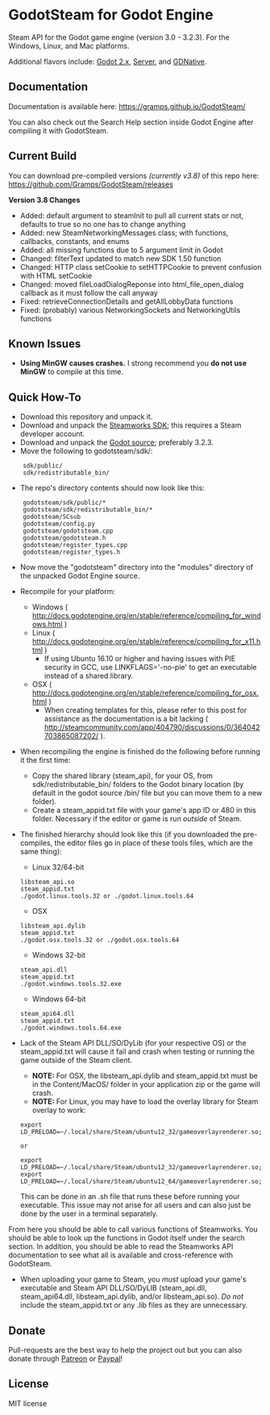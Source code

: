 # GodotSteam for Godot Engine
Steam API for the Godot game engine (version 3.0 - 3.2.3). For the Windows, Linux, and Mac platforms. 

Additional flavors include: [Godot 2.x](https://github.com/Gramps/GodotSteam/tree/godot2), [Server](https://github.com/Gramps/GodotSteam/tree/server), and [GDNative](https://github.com/Gramps/GodotSteam/tree/gdnative).

Documentation
----------
Documentation is available here: https://gramps.github.io/GodotSteam/

You can also check out the Search Help section inside Godot Engine after compiling it with GodotSteam.

Current Build
----------
You can download pre-compiled versions _(currently v3.8)_ of this repo here: https://github.com/Gramps/GodotSteam/releases

**Version 3.8 Changes**
- Added: default argument to steamInit to pull all current stats or not, defaults to true so no one has to change anything
- Added: new SteamNetworkingMessages class; with functions, callbacks, constants, and enums
- Added: all missing functions due to 5 argument limit in Godot
- Changed: filterText updated to match new SDK 1.50 function
- Changed: HTTP class setCookie to setHTTPCookie to prevent confusion with HTML setCookie
- Changed: moved fileLoadDialogReponse into html_file_open_dialog callback as it must follow the call anyway
- Fixed: retrieveConnectionDetails and getAllLobbyData functions
- Fixed: (probably) various NetworkingSockets and NetworkingUtils functions

Known Issues
----------
- **Using MinGW causes crashes.** I strong recommend you **do not use MinGW** to compile at this time.

Quick How-To
----------
- Download this repository and unpack it.
- Download and unpack the [Steamworks SDK](https://partner.steamgames.com); this requires a Steam developer account.
- Download and unpack the [Godot source](https://github.com/godotengine/godot); preferably 3.2.3.
- Move the following to godotsteam/sdk/:
````
    sdk/public/
    sdk/redistributable_bin/
````
- The repo's directory contents should now look like this:
````
    godotsteam/sdk/public/*
    godotsteam/sdk/redistributable_bin/*
    godotsteam/SCsub
    godotsteam/config.py
    godotsteam/godotsteam.cpp
    godotsteam/godotsteam.h
    godotsteam/register_types.cpp
    godotsteam/register_types.h
````
- Now move the "godotsteam" directory into the "modules" directory of the unpacked Godot Engine source.
- Recompile for your platform:
  - Windows ( http://docs.godotengine.org/en/stable/reference/compiling_for_windows.html )
  - Linux ( http://docs.godotengine.org/en/stable/reference/compiling_for_x11.html )
    - If using Ubuntu 16.10 or higher and having issues with PIE security in GCC, use LINKFLAGS='-no-pie' to get an executable instead of a shared library.
  - OSX ( http://docs.godotengine.org/en/stable/reference/compiling_for_osx.html )
    - When creating templates for this, please refer to this post for assistance as the documentation is a bit lacking ( http://steamcommunity.com/app/404790/discussions/0/364042703865087202/ ).
- When recompiling the engine is finished do the following before running it the first time:
  - Copy the shared library (steam_api), for your OS, from sdk/redistributable_bin/ folders to the Godot binary location (by default in the godot source /bin/ file but you can move them to a new folder).
  - Create a steam_appid.txt file with your game's app ID or 480 in this folder.  Necessary if the editor or game is run _outside_ of Steam.

- The finished hierarchy should look like this (if you downloaded the pre-compiles, the editor files go in place of these tools files, which are the same thing):
  - Linux 32/64-bit
  ```
  libsteam_api.so
  steam_appid.txt
  ./godot.linux.tools.32 or ./godot.linux.tools.64
  ```
  - OSX
  ```
  libsteam_api.dylib
  steam_appid.txt
  ./godot.osx.tools.32 or ./godot.osx.tools.64
  ```
  - Windows 32-bit
  ```
  steam_api.dll
  steam_appid.txt
  ./godot.windows.tools.32.exe
  ```
  - Windows 64-bit
  ```
  steam_api64.dll
  steam_appid.txt
  ./godot.windows.tools.64.exe
  ```
- Lack of the Steam API DLL/SO/DyLib (for your respective OS) or the steam_appid.txt will cause it fail and crash when testing or running the game outside of the Steam client.
  - **NOTE:** For OSX, the libsteam_api.dylib and steam_appid.txt must be in the Content/MacOS/ folder in your application zip or the game will crash.
  - **NOTE:** For Linux, you may have to load the overlay library for Steam overlay to work:
  ```
  export LD_PRELOAD=~/.local/share/Steam/ubuntu12_32/gameoverlayrenderer.so;~/.local/share/Steam/ubuntu12_64/gameoverlayrenderer.so
  
  or 
  
  export LD_PRELOAD=~/.local/share/Steam/ubuntu12_32/gameoverlayrenderer.so;
  export LD_PRELOAD=~/.local/share/Steam/ubuntu12_64/gameoverlayrenderer.so;
  ```
  This can be done in an .sh file that runs these before running your executable.  This issue may not arise for all users and can also just be done by the user in a terminal separately.

From here you should be able to call various functions of Steamworks. You should be able to look up the functions in Godot itself under the search section. In addition, you should be able to read the Steamworks API documentation to see what all is available and cross-reference with GodotSteam.

- When uploading your game to Steam, you *must* upload your game's executable and Steam API DLL/SO/DyLIB (steam_api.dll, steam_api64.dll, libsteam_api.dylib, and/or libsteam_api.so).  *Do not* include the steam_appid.txt or any .lib files as they are unnecessary.

Donate
-------------
Pull-requests are the best way to help the project out but you can also donate through [Patreon](https://patreon.com/coaguco) or [Paypal](https://www.paypal.me/sithlordkyle)!

License
-------------
MIT license
